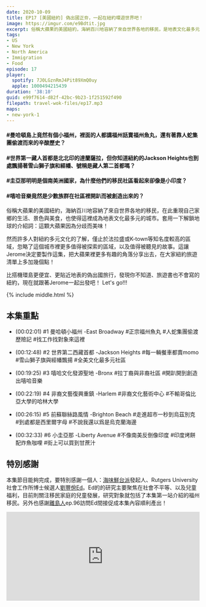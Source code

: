 ```yaml
---
date: 2020-10-09
title: EP17 [美國紐約] 偽出國正夯，一起在紐約環遊世界吧！
image: https://imgur.com/e9Bdtit.jpg
excerpt: 俗稱大蘋果的美國紐約，海納百川地容納了來自世界各地的移民，是地表文化最多元的城市；然而許多人對它的了解，僅止於法拉盛或K-town等知名度較高的區域，這讓Jerome決定要製作這集，把大蘋果裡更多有趣的角落分享出去！比搭機環島更便宜、更貼近地表的偽出國旅行，發現你不知道、旅遊書也不會寫的紐約，現在就跟著Jerome一起出發吧！ Let's go!!!
tags:
- US
- New York
- North America
- Immigration
- Food
episode: 17
player:
  spotify: 7J0LGznRmJ4Pit89XmQ0uy
  apple: 1000494215439
duration: '38:10'
guid: e99f7614-d82f-42bc-9b23-1f251592f490
filepath: travel-wok-files/ep17.mp3
maps:
- new-york-1
---
```


#### #曼哈頓島上竟然有個小福州，裡面的人都講福州話賣福州魚丸，還有著靠人蛇集團偷渡而來的辛酸歷史？

#### #世界第一藏人首都是北北印的達蘭薩拉，但你知道紐約的Jackson Heights也到處飄揚著雪山獅子旗和經幡、號稱是藏人第二首都嗎？

#### #圭亞那明明是個南美洲國家，為什麼他們的移民社區看起來卻像是小印度？

#### #嘻哈音樂竟然是少數族群在社區裡開趴而被創造出來的？

俗稱大蘋果的美國紐約，海納百川地容納了來自世界各地的移民，在此重現自己家鄉的生活、景色與美食，也使得這裡成為地表文化最多元的城市。套用一下解鎖地球的介紹詞：這顆大蘋果因為分歧而美味！

然而許多人對紐約多元文化的了解，僅止於法拉盛或K-town等知名度較高的區域，忽略了這個城市裡更多值得被探索的區域，以及值得被聽見的故事。這讓Jerome決定要製作這集，把大蘋果裡更多有趣的角落分享出去，在大家紐約旅遊清單上多加幾個點！

比搭機環島更便宜、更貼近地表的偽出國旅行，發現你不知道、旅遊書也不會寫的紐約，現在就跟著Jerome一起出發吧！ Let's go!!!



{% include middle.html %}

## 本集重點

* (00:02:01) #1 曼哈頓小福州 -East Broadway
#正宗福州魚丸
#人蛇集團偷渡歷險記
#找工作找對象來這裡

* (00:12:48) #2 世界第二西藏首都 -Jackson Heights
#每一輛餐車都賣momo
#雪山獅子旗與經幡飄揚
#全美文化最多元社區

* (00:19:25) #3 嘻哈文化發源聖地 -Bronx
#拉丁裔與非裔社區
#開趴開到創造出嘻哈音樂

* (00:22:19) #4 非裔文藝復興重鎮 -Harlem
#非裔文化藝術中心
#不輸哥倫比亞大學的哈林大學

* (00:26:15) #5 前蘇聯絲路風情 -Brighton Beach
#走進超市一秒到烏茲別克
#到處都是西里爾字母
#不說我還以爲是烏克蘭海邊

* (00:32:33) #6 小圭亞那 -Liberty Avenue
#不像南美反倒像印度
#印度烤餅配炸魚咖哩
#街上可以買到甘蔗汁

## 特別感謝

本集節目能夠完成，要特別感謝一個人：[海味鮮台派](https://www.facebook.com/SeaFormosa/)發起人、Rutgers University社會工作所博士候選人[劉豐佾Ed](https://www.linkedin.com/in/feng-yi-liu-4121597b/)。Ed的的研究主要聚焦在社會不平等、以及兒童福利，目前則關注移民家庭的兒童發展，研究對象就包括了本集第一站介紹的福州移民。另外也感謝[離島人](http://linktr.ee/humansoffshore)ep.96訪問Ed間接促成本集內容順利產出！

<iframe src="https://open.spotify.com/embed-podcast/episode/4TXXEFPbZcAYdOx3UE6XS0" width="100%" height="232" frameborder="0" allowtransparency="true" allow="encrypted-media"></iframe>
